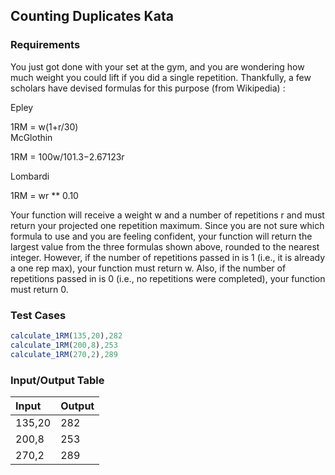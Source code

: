 ## Counting Duplicates Kata

### Requirements 

You just got done with your set at the gym, and you are wondering how much weight you could lift if you did a single repetition. Thankfully, a few scholars have devised formulas for this purpose (from Wikipedia) :

Epley

1RM = w(1+r/30)
​	
McGlothin

1RM = 100w/101.3−2.67123r
 
Lombardi

1RM = wr ** 0.10
 
Your function will receive a weight w and a number of repetitions r and must return your projected one repetition maximum. Since you are not sure which formula to use and you are feeling confident, your function will return the largest value from the three formulas shown above, rounded to the nearest integer. However, if the number of repetitions passed in is 1 (i.e., it is already a one rep max), your function must return w. Also, if the number of repetitions passed in is 0 (i.e., no repetitions were completed), your function must return 0.

### Test Cases

```JavaScript
calculate_1RM(135,20),282
calculate_1RM(200,8),253
calculate_1RM(270,2),289
```

### Input/Output Table

| Input      | Output |
| :----------| :----- |
| 135,20    | 282      |
| 200,8  | 253     |
| 270,2  | 289      |

